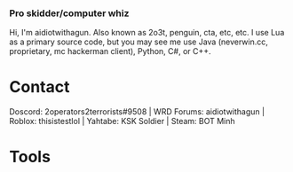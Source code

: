 ### Pro skidder/computer whiz

Hi, I'm aidiotwithagun. Also known as 2o3t, penguin, cta, etc, etc.
I use Lua as a primary source code, but you may see me use Java (neverwin.cc, proprietary, mc hackerman client), Python, C#, or C++.

# Contact
Doscord: 2operators2terrorists#9508
 | WRD Forums: aidiotwithagun
 | Roblox: thisistestlol
 | Yahtabe: KSK Soldier
 | Steam: BOT Minh
 
# Tools
